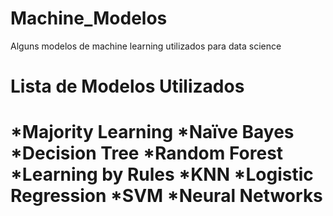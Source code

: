 # Machine_Modelos
Alguns modelos de machine learning utilizados para data science
<H1>Lista de Modelos Utilizados<H1>
*Majority Learning *Naïve Bayes
  *Decision Tree *Random Forest *Learning by Rules *KNN *Logistic Regression *SVM *Neural Networks  
